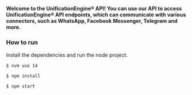 
**Welcome to the UnificationEngine® API! You can use our API to access UnificationEngine® API endpoints, which can communicate with various connectors, such as WhatsApp, Facebook Messenger, Telegram and more.**

### How to run

Install the dependencies and run the node project. 

```
$ nvm use 14

$ npm install

$ npm start
```

